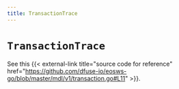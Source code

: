 ```yaml
---
title: TransactionTrace
---
```


# `TransactionTrace`

See this {{< external-link title="source code for reference" href="https://github.com/dfuse-io/eosws-go/blob/master/mdl/v1/transaction.go#L11" >}}.
